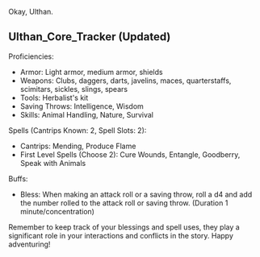 Okay, Ulthan. 

## Ulthan_Core_Tracker (Updated)

Proficiencies:
- Armor: Light armor, medium armor, shields
- Weapons: Clubs, daggers, darts, javelins, maces, quarterstaffs, scimitars, sickles, slings, spears
- Tools: Herbalist's kit
- Saving Throws: Intelligence, Wisdom
- Skills: Animal Handling, Nature, Survival

Spells (Cantrips Known: 2, Spell Slots: 2):
- Cantrips: Mending, Produce Flame
- First Level Spells (Choose 2): Cure Wounds, Entangle, Goodberry, Speak with Animals

Buffs:
- Bless: When making an attack roll or a saving throw, roll a d4 and add the number rolled to the attack roll or saving throw. (Duration 1 minute/concentration)

Remember to keep track of your blessings and spell uses, they play a significant role in your interactions and conflicts in the story. Happy adventuring!